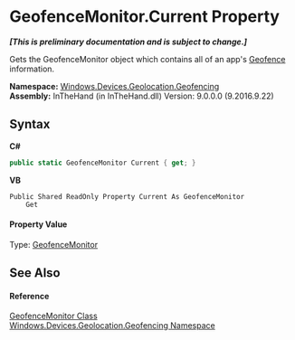 # GeofenceMonitor.Current Property 
 _**\[This is preliminary documentation and is subject to change.\]**_

Gets the GeofenceMonitor object which contains all of an app's <a href="T_Windows_Devices_Geolocation_Geofencing_Geofence">Geofence</a> information.

**Namespace:**&nbsp;<a href="N_Windows_Devices_Geolocation_Geofencing">Windows.Devices.Geolocation.Geofencing</a><br />**Assembly:**&nbsp;InTheHand (in InTheHand.dll) Version: 9.0.0.0 (9.2016.9.22)

## Syntax

**C#**<br />
``` C#
public static GeofenceMonitor Current { get; }
```

**VB**<br />
``` VB
Public Shared ReadOnly Property Current As GeofenceMonitor
	Get
```


#### Property Value
Type: <a href="T_Windows_Devices_Geolocation_Geofencing_GeofenceMonitor">GeofenceMonitor</a>

## See Also


#### Reference
<a href="T_Windows_Devices_Geolocation_Geofencing_GeofenceMonitor">GeofenceMonitor Class</a><br /><a href="N_Windows_Devices_Geolocation_Geofencing">Windows.Devices.Geolocation.Geofencing Namespace</a><br />